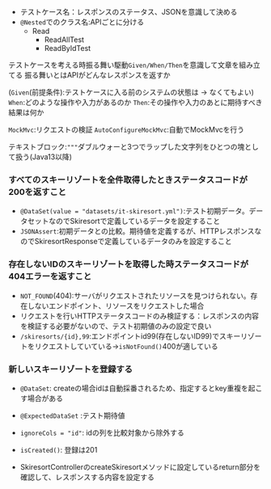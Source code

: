 - テストケース名：レスポンスのステータス、JSONを意識して決める
- `@Nested`でのクラス名:APIごとに分ける
    - Read
        - ReadAllTest
        - ReadByIdTest

テストケースを考える時振る舞い駆動`Given/When/Then`を意識して文章を組み立てる
振る舞いとはAPIがどんなレスポンスを返すか

(`Given`(前提条件):テストケースに入る前のシステムの状態は -> なくてもよい)
`When`:どのような操作や入力があるのか
`Then`:その操作や入力のあとに期待すべき結果は何か

`MockMvc`:リクエストの検証
`AutoConfigureMockMvc`:自動でMockMvcを行う

テキストブロック:`"""`ダブルウォーと3つでラップした文字列をひとつの塊として扱う(Java13以降)

### すべてのスキーリゾートを全件取得したときステータスコードが200を返すこと

- `@DataSet(value = "datasets/it-skiresort.yml")`:テスト初期データ。データセットなのでSkiresortで定義しているデータを設定すること
- `JSONAssert`:初期データとの比較。期待値を定義するが、HTTPレスポンスなのでSkiresortResponseで定義しているデータのみを設定すること

### 存在しないIDのスキーリゾートを取得した時ステータスコードが404エラーを返すこと

- `NOT_FOUND`(404):サーバがリクエストされたリソースを見つけられない。存在しないエンドポイント、リソースをリクエストした場合
- リクエストを行いHTTPステータスコードのみ検証する：レスポンスの内容を検証する必要がないので、テスト初期値のみの設定で良い
- `/skiresorts/{id},99`:エンドポイントid99(存在しないID99)でスキーリゾートをリクエストしていている->`isNotFound()`400が適している

### 新しいスキーリゾートを登録する

- `@DataSet`: createの場合idは自動採番されるため、指定するとkey重複を起こす場合がある
- `@ExpectedDataSet` :テスト期待値
- `ignoreCols = "id"`: idの列を比較対象から除外する
- `isCreated()`: 登録は201

- SkiresortControllerのcreateSkiresortメソッドに設定しているreturn部分を確認して、レスポンスする内容を設定する
